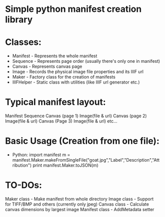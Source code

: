 # Simple python manifest creation library

# Classes:
* Manifest - Represents the whole manifest
* Sequence - Represents page order (usually there's only one in manifest)
* Canvas - Represents canvas page
* Image - Records the physical image file properties and its IIIF url
* Maker - Factory class for the creation of manifests
* IIIFHelper - Static class with utilities (like IIIF url generator etc.)

# Typical manifest layout:
Manifest
	Sequence
		Canvas (page 1)
			Image(file & url)
		Canvas (page 2)
			Image(file & url)
		Canvas (Page 3)
			Image(file & url)
		etc...
 
# Basic Usage (Creation from one file):
* Python:
import manifest
m = manifest.Maker.makeFromSingleFile("goat.jpg","Label","Description","Attribution")
print manifest.Maker.toJSON(m)

# TO-DOs:
Maker class - Make manifest from whole directory
Image class - Support for TIFF/BMP and others (currently only jpeg)
Canvas class - Calculate canvas dimensions by largest image
Manifest class - AddMetadata setter

